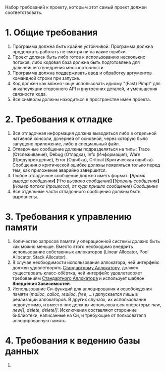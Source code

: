 Набор требований к проекту, которым этот самый проект должен соответствовать.
# 1. Общие требования
1. Программа должна быть крайне устойчивой. Программа должна продолжать работать не смотря ни на какие ошибки.
2. Проект должен быть либо готов к использованию нескольких потоков, либо кодовая база должна быть подготовлена для дальнейшего внедрения многопоточности.
3. Программа должна поддерживать ввод и обработку аргументов командной строки при запуске.
4. Код должен как можно чаще использовать идиому "(Fast) Pimpl" для инкапсуляции стороннего API и внутренних деталей, и уменьшения связности кода.
5. Все символы должны находиться в пространстве имён проекта.
# 2. Требования к отладке
1. Вся отладочная информация должна выводиться либо в отдельной нативной консоли, дочерней от основной, через которую было запущено приложение, либо в специальный файл.
2. Отладочные сообщение должны подразделяться на типы: Trace (Отслеживание), Debug (Отладка), Info (Информация), Warn (Предупреждение), Error (Ошибка), Critical (Критическая ошибка). Сообщения о критической ошибке должны появляться только перед тем, как приложение аварийно завершится.
3. Любое отладочное сообщение должно иметь формат: <b>[</b><i>Время вывода сообщения</i><b>]</b> <b>[</b><i>Что вызвало сообщение</i><b>]</b> <b>[</b><i>Уровень сообщения</i><b>]</b> <b>(</b><i>Номер потока (процесса), от куда пришло сообщение</i><b>)</b> <i>Сообщение</i>
4. Все отдельные части отладочного сообщения должны быть выровнены.
# 3. Требования к управлению памяти
1. Количество запросов памяти у операционной системы должно быть как можно меньше. Вместо этого необходимо внедрить использование собственных аллокаторов (Linear Allocator, Pool Allocator, Stack Allocator).
2. В случае необходимости использования аллокатора, чей интерфейс должен удовлетворять [Стандартному Аллокатору](https://en.cppreference.com/w/cpp/named_req/Allocator), должен существовать класс-обёртка, чей интерфейс удовлетворяет требованиям [Стандартного Аллокатора](https://en.cppreference.com/w/cpp/named_req/Allocator) и использует шаблон <b>Внедрения Зависимостей</b>.
3. Использование Си-функций для аллоцирования и освобождения памяти (<i>malloc</i>, <i>calloc</i>, <i>realloc</i>, <i>free</i>, ...) допускается лишь в реализации аллокаторов. В других случаях, их использование недопустимо, и вместо них должны использоваться операторы: <i>new</i>, <i>new[]</i>, <i>delete</i>, <i>delete[]</i>. Исключения составляют сторонние библиотеки, написанные на Си, и требующие от пользователя аллоцированную память.

# 4. Требования к ведению базы данных
1. 